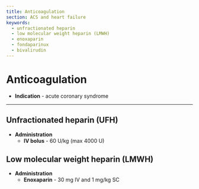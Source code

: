 ```yaml
---
title: Anticoagulation
section: ACS and heart failure
keywords:
  - unfractionated heparin
  - low molecular weight heparin (LMWH)
  - enoxaparin
  - fondaparinux
  - bivalirudin
---
```


# Anticoagulation

- **Indication** - acute coronary syndrome

---------------

## Unfractionated heparin (UFH)

- **Administration**
  - **IV bolus** - 60 U/kg (max 4000 U)

## Low molecular weight heparin (LMWH)

- **Administration**
  - **Enoxaparin** - 30 mg IV and 1 mg/kg SC
